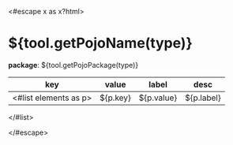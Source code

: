 <#escape x as x?html>
# ${tool.getPojoName(type)}

**package**: ${tool.getPojoPackage(type)}

| key                                  | value    | label      | desc |
|--------------------------------------|----------|------------|--- |
 <#list elements as p>| ${p.key} | ${p.value} | ${p.label} | ${p.desc} |
</#list>

</#escape>